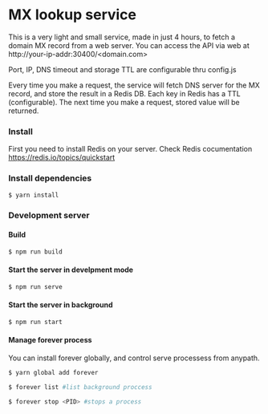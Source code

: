 # MX lookup service

This is a very light and small service, made in just 4 hours, to fetch a domain MX record from a web server.
You can access the API via web at http://your-ip-addr:30400/<domain.com>

Port, IP, DNS timeout and storage TTL are configurable thru config.js

Every time you make a request, the service will fetch DNS server for the MX record, and store the result in a Redis DB. 
Each key in Redis has a TTL (configurable). The next time you make a request, stored value will be returned.

### Install

First you need to install Redis on your server. Check Redis cocumentation https://redis.io/topics/quickstart

### Install dependencies
```bash
$ yarn install
```

### Development server

#### Build
```bash
$ npm run build
```

#### Start the server in develpment mode
```bash
$ npm run serve
```

#### Start the server in background
```bash
$ npm run start
```

#### Manage forever process
You can install forever globally, and control serve processess from anypath.

```bash
$ yarn global add forever
```
```bash
$ forever list #list background proccess
```
```bash
$ forever stop <PID> #stops a process
```